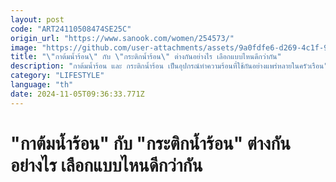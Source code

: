 ```yaml
---
layout: post
code: "ART24110508474SE25C"
origin_url: "https://www.sanook.com/women/254573/"
image: "https://github.com/user-attachments/assets/9a0fdfe6-d269-4c1f-9e23-f8b9f6411358"
title: "\"กาต้มน้ำร้อน\" กับ \"กระติกน้ำร้อน\" ต่างกันอย่างไร เลือกแบบไหนดีกว่ากัน"
description: "กาต้มน้ำร้อน และ กระติกน้ำร้อน เป็นอุปกรณ์ทำความร้อนที่ใช้กันอย่างแพร่หลายในครัวเรือน"
category: "LIFESTYLE"
language: "th"
date: 2024-11-05T09:36:33.771Z
---
```


# "กาต้มน้ำร้อน" กับ "กระติกน้ำร้อน" ต่างกันอย่างไร เลือกแบบไหนดีกว่ากัน